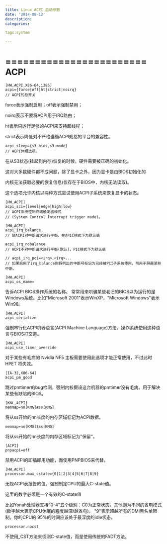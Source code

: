 ```yaml
---
title: Linux ACPI 启动参数
date: '2014-08-12'
description:
categories:

tags:system

---
```


========================
ACPI
========================

	[HW,ACPI,X86-64,i386]
	acpi={force|off|ht|strict|noirq}
	// ACPI的总开关

force表示强制启用；off表示强制禁用；

noirq表示不要将ACPI用于IRQ路由；

ht表示只运行足够的ACPI来支持超线程；

strict表示降低对不严格遵循ACPI规格的平台的兼容性。

>

	acpi_sleep={s3_bios,s3_mode}
	// ACPI休眠选项。

在从S3状态(挂起到内存)恢复的时候，硬件需要被正确的初始化。

这对大多数硬件都不成问题，除了显卡之外，因为显卡是由BIOS初始化的

内核无法获取必要的恢复信息(仅存在于BIOS中，内核无法读取)。

这个选项允许内核以两种方式尝试使用ACPI子系统来恢复显卡的状态。

>

	[HW,ACPI]
	acpi_sci={level|edge|high|low}
	// ACPI系统控制终端触发器模式
	// (System Control Interrupt trigger mode)。

	[HW,ACPI]
	acpi_irq_balance
	// 使ACPI对中断请求进行平衡，在APIC模式下为默认值

	acpi_irq_nobalance
	// ACPI不对中断请求进行平衡(默认)，PIC模式下为默认值

	// acpi_irq_pci=<irq>,<irq>...
	// 如果启用了irq_balance则将列出的中断号标记为已经被PCI子系统使用，可用于屏蔽某些中断。

>

	[HW,ACPI]
	acpi_os_name=

告诉ACPI BIOS操作系统的名称。
常常用来哄骗某些老旧的BIOS以为运行的是Windows系统。比如"Microsoft 2001"表示WinXP，"Microsoft Windows"表示Win98。

>

	[HW,ACPI]
	acpi_serialize

强制串行化ACPI机器语言(ACPI Machine Language)方法，操作系统使用这种语言与BIOS打交道。

>

	[HW,ACPI]
	acpi_use_timer_override

对于某些有毛病的 Nvidia NF5 主板需要使用此选项才能正常使用，不过此时 HPET 将失效。

>

	[IA-32,X86-64]
	acpi_pm_good 

跳过pmtimer的bug检测，强制内核假设这台机器的pmtimer没有毛病。用于解决某些有缺陷的BIOS。

>

	[KNL,ACPI]
	memmap=nn[KMG]#ss[KMG]

将从ss开始的nn长度的内存区域标记为ACPI数据。

	memmap=nn[KMG]$ss[KMG]

将从ss开始的nn长度的内存区域标记为"保留"。

>

	[ACPI]
	pnpacpi=off

禁用ACPI的即插即用功能，而使用PNPBIOS来代替。

>

	[HW,ACPI]
	processor.max_cstate={0|1|2|3|4|5|6|7|8|9}

无视ACPI表报告的值，强制制定CPU的最大C-state值。

这里的数字必须是一个有效的C-state值

比如Yonah处理器支持"0-4"五个级别：C0为正常状态，其他则为不同的省电模式(数字越大表示CPU休眠的程度越深/越省电)。
"9"表示超越所有的DMI黑名单限制。你的CPU的 95%的时间应该处于最深度的idle状态。

>

	processor.nocst

不使用_CST方法来侦测C-state值，而是使用传统的FADT方法。
